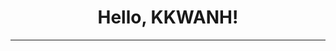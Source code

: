<div id="kkwanh_main_div">
    <div style="text-align: center;">
        <h1>Hello, KKWANH!</h1>
    </div>
    <hr>
</div>
